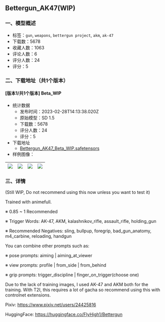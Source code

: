 ## Bettergun_AK47(WIP)
### 一、模型概述

- 标签：`gun`, `weapons`, `bettergun project`, `akm`, `ak-47`
- 下载数：5678
- 收藏人数：1063
- 评论人数：6
- 评分人数：24
- 评分：5

### 二、下载地址（共1个版本）

#### [版本1/共1个版本] Beta_WIP

- 统计数据
  - 发布时间：2023-02-28T14:13:38.020Z
  - 原始模型：SD 1.5
  - 下载数：5678
  - 评分人数：24
  - 评分：5
- 下载地址
  - [Bettergun_AK47_Beta_WIP.safetensors](https://civitai.com/api/download/models/15264)
- 样例图像：

| <img src="https://image.civitai.com/xG1nkqKTMzGDvpLrqFT7WA/77c305b8-c7fe-4074-3494-37aa60084a00/width=450/150746.jpeg" /> | <img src="https://image.civitai.com/xG1nkqKTMzGDvpLrqFT7WA/7f927e55-51ef-4285-b05c-d16eb1c4bb00/width=450/150750.jpeg" /> | <img src="https://image.civitai.com/xG1nkqKTMzGDvpLrqFT7WA/e4f2a6de-957e-4f6f-4bde-5f8ccdaf5f00/width=450/150749.jpeg" /> | <img src="https://image.civitai.com/xG1nkqKTMzGDvpLrqFT7WA/a68076a8-ad09-47cd-3dd1-779d46d0ee00/width=450/150748.jpeg" /> |
| ---- | ---- | ---- | ---- |


### 三、详情
<p>(Still WIP, Do not recommend using this now unless you want to test it)</p><p>Trained with animefull.</p><p>※ 0.85 ~ 1 Recommended</p><p>※ Trigger Words: AK-47, AKM, kalashnikov_rifle, assault_rifle, holding_gun</p><p></p><p>※ Recommended Negatives: sling, bullpup, foregrip, bad_gun_anatomy, m4_carbine, reloading, handgun</p><p></p><p>You can combine other prompts such as:</p><p>※ pose prompts: aiming | aiming_at_viewer</p><p>※ view prompts: profile | from_side | from_behind</p><p>※ grip prompts: trigger_discipline | finger_on_trigger(choose one)</p><p></p><p>Due to the lack of training images, I used AK-47 and AKM both for the training. With T2I, this requires a lot of gacha so recommend using this with controlnet extensions.</p><p></p><p>Pixiv: <a target="_blank" rel="ugc" href="https://www.pixiv.net/users/24425816">https://www.pixiv.net/users/24425816</a></p><p>HuggingFace: <a target="_blank" rel="ugc" href="https://huggingface.co/FlyHigh1/Bettergun">https://huggingface.co/FlyHigh1/Bettergun</a></p>